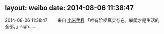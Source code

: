 layout: weibo
date: 2014-08-06 11:38:47
---
2014-08-06 11:38:47  &nbsp;&nbsp;&nbsp;&nbsp;&nbsp;&nbsp; 来自 <a href="http://app.weibo.com/t/feed/22zMnn" rel="nofollow">小米手机</a>
「唯有阶梯真实存在。攀爬才是生活的全部。」sigh…… ​​​
